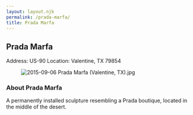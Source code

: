 ```yaml
---
layout: layout.njk
permalink: /prada-marfa/
title: Prada Marfa
---
```


<article class="attraction-detail container">
  <h2>Prada Marfa</h2>
  <div class="attraction-meta">
    <span class="address">Address: US-90</span>
    <span class="location">Location: Valentine, TX 79854</span>
  </div>
  <figure class="attraction-image">
    <img src="https://upload.wikimedia.org/wikipedia/commons/1/17/2015-09-06_Prada_Marfa_%28Valentine%2C_TX%29.jpg?v=1743430669965" alt="2015-09-06 Prada Marfa (Valentine, TX).jpg" loading="lazy">
  </figure>
  <div class="attraction-description">
    <h3>About Prada Marfa</h3>
    <p>A permanently installed sculpture resembling a Prada boutique, located in the middle of the desert.</p>
  </div>
  
</article>